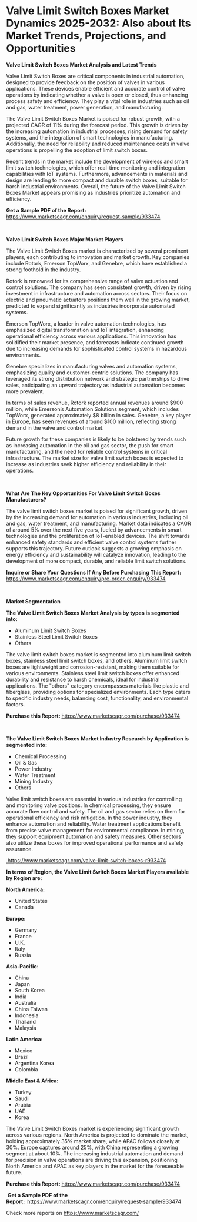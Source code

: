 <p><h1>Valve Limit Switch Boxes Market Dynamics 2025-2032: Also about Its Market Trends, Projections, and Opportunities</h1></p><p><strong>Valve Limit Switch Boxes Market Analysis and Latest Trends</strong></p>
<p><p>Valve Limit Switch Boxes are critical components in industrial automation, designed to provide feedback on the position of valves in various applications. These devices enable efficient and accurate control of valve operations by indicating whether a valve is open or closed, thus enhancing process safety and efficiency. They play a vital role in industries such as oil and gas, water treatment, power generation, and manufacturing.</p><p>The Valve Limit Switch Boxes Market is poised for robust growth, with a projected CAGR of 11% during the forecast period. This growth is driven by the increasing automation in industrial processes, rising demand for safety systems, and the integration of smart technologies in manufacturing. Additionally, the need for reliability and reduced maintenance costs in valve operations is propelling the adoption of limit switch boxes.</p><p>Recent trends in the market include the development of wireless and smart limit switch technologies, which offer real-time monitoring and integration capabilities with IoT systems. Furthermore, advancements in materials and design are leading to more compact and durable switch boxes, suitable for harsh industrial environments. Overall, the future of the Valve Limit Switch Boxes Market appears promising as industries prioritize automation and efficiency.</p></p>
<p><strong>Get a Sample PDF of the Report:&nbsp;</strong> <a href="https://www.marketscagr.com/enquiry/request-sample/933474?utm_campaign=2792&utm_medium=2&utm_source=Github&utm_content=ia&utm_term=11042025&utm_id=valve-limit-switch-boxes">https://www.marketscagr.com/enquiry/request-sample/933474</a></p>
<p>&nbsp;</p>
<p><strong>Valve Limit Switch Boxes Major Market Players</strong></p>
<p><p>The Valve Limit Switch Boxes market is characterized by several prominent players, each contributing to innovation and market growth. Key companies include Rotork, Emerson TopWorx, and Genebre, which have established a strong foothold in the industry.</p><p>Rotork is renowned for its comprehensive range of valve actuation and control solutions. The company has seen consistent growth, driven by rising investment in infrastructure and automation across sectors. Their focus on electric and pneumatic actuators positions them well in the growing market, predicted to expand significantly as industries incorporate automated systems.</p><p>Emerson TopWorx, a leader in valve automation technologies, has emphasized digital transformation and IoT integration, enhancing operational efficiency across various applications. This innovation has solidified their market presence, and forecasts indicate continued growth due to increasing demands for sophisticated control systems in hazardous environments.</p><p>Genebre specializes in manufacturing valves and automation systems, emphasizing quality and customer-centric solutions. The company has leveraged its strong distribution network and strategic partnerships to drive sales, anticipating an upward trajectory as industrial automation becomes more prevalent.</p><p>In terms of sales revenue, Rotork reported annual revenues around $900 million, while Emerson’s Automation Solutions segment, which includes TopWorx, generated approximately $8 billion in sales. Genebre, a key player in Europe, has seen revenues of around $100 million, reflecting strong demand in the valve and control market.</p><p>Future growth for these companies is likely to be bolstered by trends such as increasing automation in the oil and gas sector, the push for smart manufacturing, and the need for reliable control systems in critical infrastructure. The market size for valve limit switch boxes is expected to increase as industries seek higher efficiency and reliability in their operations.</p></p>
<p>&nbsp;</p>
<p><strong>What Are The Key Opportunities For Valve Limit Switch Boxes Manufacturers?</strong></p>
<p><p>The valve limit switch boxes market is poised for significant growth, driven by the increasing demand for automation in various industries, including oil and gas, water treatment, and manufacturing. Market data indicates a CAGR of around 5% over the next five years, fueled by advancements in smart technologies and the proliferation of IoT-enabled devices. The shift towards enhanced safety standards and efficient valve control systems further supports this trajectory. Future outlook suggests a growing emphasis on energy efficiency and sustainability will catalyze innovation, leading to the development of more compact, durable, and reliable limit switch solutions.</p></p>
<p><strong>Inquire or Share Your Questions If Any Before Purchasing This Report:</strong> <a href="https://www.marketscagr.com/enquiry/pre-order-enquiry/933474?utm_campaign=2792&utm_medium=2&utm_source=Github&utm_content=ia&utm_term=11042025&utm_id=valve-limit-switch-boxes">https://www.marketscagr.com/enquiry/pre-order-enquiry/933474</a></p>
<p>&nbsp;</p>
<p><strong>Market Segmentation</strong></p>
<p><strong>The Valve Limit Switch Boxes Market Analysis by types is segmented into:</strong></p>
<p><ul><li>Aluminum Limit Switch Boxes</li><li>Stainless Steel Limit Switch Boxes</li><li>Others</li></ul></p>
<p><p>The valve limit switch boxes market is segmented into aluminum limit switch boxes, stainless steel limit switch boxes, and others. Aluminum limit switch boxes are lightweight and corrosion-resistant, making them suitable for various environments. Stainless steel limit switch boxes offer enhanced durability and resistance to harsh chemicals, ideal for industrial applications. The "others" category encompasses materials like plastic and fiberglass, providing options for specialized environments. Each type caters to specific industry needs, balancing cost, functionality, and environmental factors.</p></p>
<p><strong>Purchase this Report:&nbsp;</strong><a href="https://www.marketscagr.com/purchase/933474?utm_campaign=2792&utm_medium=2&utm_source=Github&utm_content=ia&utm_term=11042025&utm_id=valve-limit-switch-boxes">https://www.marketscagr.com/purchase/933474</a></p>
<p>&nbsp;</p>
<p><strong>The Valve Limit Switch Boxes Market Industry Research by Application is segmented into:</strong></p>
<p><ul><li>Chemical Processing</li><li>Oil & Gas</li><li>Power Industry</li><li>Water Treatment</li><li>Mining Industry</li><li>Others</li></ul></p>
<p><p>Valve limit switch boxes are essential in various industries for controlling and monitoring valve positions. In chemical processing, they ensure accurate flow control and safety. The oil and gas sector relies on them for operational efficiency and risk mitigation. In the power industry, they enhance automation and reliability. Water treatment applications benefit from precise valve management for environmental compliance. In mining, they support equipment automation and safety measures. Other sectors also utilize these boxes for improved operational performance and safety assurance.</p></p>
<p><a href="https://www.marketscagr.com/valve-limit-switch-boxes-r933474?utm_campaign=2792&utm_medium=2&utm_source=Github&utm_content=ia&utm_term=11042025&utm_id=valve-limit-switch-boxes">&nbsp;https://www.marketscagr.com/valve-limit-switch-boxes-r933474</a></p>
<p><strong>In terms of Region, the Valve Limit Switch Boxes Market Players available by Region are:</strong></p>
<p>
    <p> <strong> North America: </strong>
        <ul>
            <li>United States</li>
            <li>Canada</li>
        </ul>
        </p> 
    <p> <strong> Europe: </strong>
        <ul>
            <li>Germany</li>
            <li>France</li>
            <li>U.K.</li>
            <li>Italy</li>
            <li>Russia</li>
        </ul>
        </p> 
    <p> <strong> Asia-Pacific: </strong>
        <ul>
            <li>China</li>
            <li>Japan</li>
            <li>South Korea</li>
            <li>India</li>
            <li>Australia</li>
            <li>China Taiwan</li>
            <li>Indonesia</li>
            <li>Thailand</li>
            <li>Malaysia</li>
        </ul>
        </p> 
    <p> <strong> Latin America: </strong>
        <ul>
            <li>Mexico</li>
            <li>Brazil</li>
            <li>Argentina Korea</li>
            <li>Colombia</li>
        </ul>
        </p> 
    <p> <strong> Middle East & Africa: </strong>
        <ul>
            <li>Turkey</li>
            <li>Saudi</li>
            <li>Arabia</li>
            <li>UAE</li>
            <li>Korea</li>
        </ul>
    </p>
    </p>
<p><p>The Valve Limit Switch Boxes market is experiencing significant growth across various regions. North America is projected to dominate the market, holding approximately 35% market share, while APAC follows closely at 30%. Europe captures around 25%, with China representing a growing segment at about 10%. The increasing industrial automation and demand for precision in valve operations are driving this expansion, positioning North America and APAC as key players in the market for the foreseeable future.</p></p>
<p><strong>Purchase this Report: </strong><a href="https://www.marketscagr.com/purchase/933474?utm_campaign=2792&utm_medium=2&utm_source=Github&utm_content=ia&utm_term=11042025&utm_id=valve-limit-switch-boxes">https://www.marketscagr.com/purchase/933474</a></p>
<p>&nbsp;<strong>Get a Sample PDF of the Report:&nbsp;&nbsp;</strong><a href="https://www.marketscagr.com/enquiry/request-sample/933474?utm_campaign=2792&utm_medium=2&utm_source=Github&utm_content=ia&utm_term=11042025&utm_id=valve-limit-switch-boxes">https://www.marketscagr.com/enquiry/request-sample/933474</a></p>
<p><strong></strong></p>
<p>Check more reports on <a href="https://www.marketscagr.com/?utm_campaign=2792&utm_medium=2&utm_source=Github&utm_content=ia&utm_term=11042025&utm_id=valve-limit-switch-boxes">https://www.marketscagr.com/</a></p>